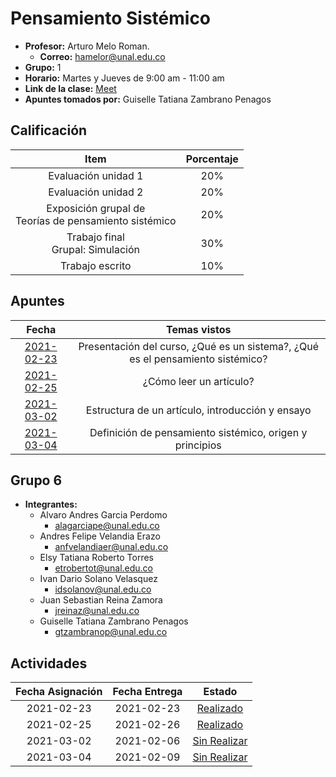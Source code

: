 #  Pensamiento Sistémico

- **Profesor:** Arturo Melo Roman.
  - **Correo:** hamelor@unal.edu.co
- **Grupo:** 1
- **Horario:** Martes y Jueves de 9:00 am - 11:00 am
- **Link de la clase:** [Meet](https://meet.google.com/dnj-piih-rac)
- **Apuntes tomados por:** Guiselle Tatiana Zambrano Penagos

## Calificación

| Item | Porcentaje |
| :---: | :---: |
| Evaluación unidad 1 | 20% |
| Evaluación unidad 2 | 20% |
| Exposición grupal de <br> Teorías de pensamiento sistémico | 20% |
| Trabajo final <br> Grupal: Simulación | 30% |
| Trabajo escrito | 10% |

## Apuntes

| Fecha | Temas vistos |
| :---: | :---: |
| [2021-02-23](class_notes/2021_02_23.md) | Presentación del curso, ¿Qué es un sistema?, ¿Qué es el pensamiento sistémico? |
| [2021-02-25](class_notes/2021_02_25.md) | ¿Cómo leer un artículo? |
| [2021-03-02](class_notes/2021_03_02.md) | Estructura de un artículo, introducción y ensayo |
| [2021-03-04](class_notes/2021_03_04.md) | Definición de pensamiento sistémico, origen y principios |

## Grupo 6

- **Integrantes:**
  - Alvaro Andres Garcia Perdomo
    - alagarciape@unal.edu.co
  - Andres Felipe Velandia Erazo
    - anfvelandiaer@unal.edu.co
  - Elsy Tatiana Roberto Torres
    - etrobertot@unal.edu.co
  - Ivan Dario Solano Velasquez
    - idsolanov@unal.edu.co
  - Juan Sebastian Reina Zamora
    - jreinaz@unal.edu.co
  - Guiselle Tatiana Zambrano Penagos
    - gtzambranop@unal.edu.co
## Actividades

| Fecha Asignación | Fecha Entrega | Estado |
| :---: | :---: | :---: |
| 2021-02-23 | 2021-02-23 | [Realizado](activities/00/statement.md) |
| 2021-02-25 | 2021-02-26 | [Realizado](activities/01/statement.md) |
| 2021-03-02 | 2021-02-06 | [Sin Realizar](activities/02/statement.md) |
| 2021-03-04 | 2021-02-09 | [Sin Realizar](activities/03/statement.md) |